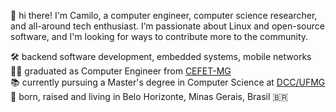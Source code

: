 :wave: hi there! I'm Camilo, a computer engineer, computer science researcher, and all-around tech enthusiast.
I’m passionate about Linux and open-source software, and I'm looking for ways to contribute more to the community.

:hammer_and_wrench: backend software development, embedded systems, mobile networks  
:man_student: graduated as Computer Engineer from [CEFET-MG](https://www.cefetmg.br/)  
:books: currently pursuing a Master's degree in Computer Science at [DCC/UFMG](https://dcc.ufmg.br/)  
:round_pushpin: born, raised and living in Belo Horizonte, Minas Gerais, Brasil 🇧🇷
